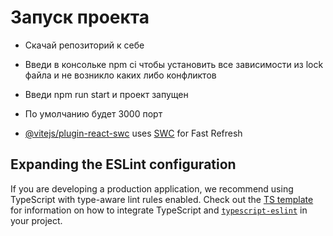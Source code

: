 # Запуск проекта 

- Скачай репозиторий к себе
- Введи в консольке npm ci чтобы установить все зависимости из lock файла и не возникло каких либо конфликтов
- Введи npm run start и проект запущен
- По умолчанию будет 3000 порт

- [@vitejs/plugin-react-swc](https://github.com/vitejs/vite-plugin-react/blob/main/packages/plugin-react-swc) uses [SWC](https://swc.rs/) for Fast Refresh

## Expanding the ESLint configuration

If you are developing a production application, we recommend using TypeScript with type-aware lint rules enabled. Check out the [TS template](https://github.com/vitejs/vite/tree/main/packages/create-vite/template-react-ts) for information on how to integrate TypeScript and [`typescript-eslint`](https://typescript-eslint.io) in your project.
